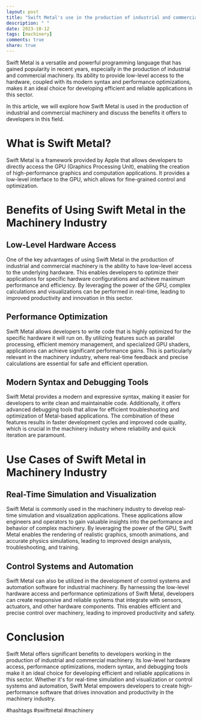 ```yaml
---
layout: post
title: "Swift Metal's use in the production of industrial and commercial machinery"
description: " "
date: 2023-10-12
tags: [machinery]
comments: true
share: true
---
```


Swift Metal is a versatile and powerful programming language that has gained popularity in recent years, especially in the production of industrial and commercial machinery. Its ability to provide low-level access to the hardware, coupled with its modern syntax and performance optimizations, makes it an ideal choice for developing efficient and reliable applications in this sector.

In this article, we will explore how Swift Metal is used in the production of industrial and commercial machinery and discuss the benefits it offers to developers in this field.

# What is Swift Metal?

Swift Metal is a framework provided by Apple that allows developers to directly access the GPU (Graphics Processing Unit), enabling the creation of high-performance graphics and computation applications. It provides a low-level interface to the GPU, which allows for fine-grained control and optimization.

# Benefits of Using Swift Metal in the Machinery Industry

## Low-Level Hardware Access

One of the key advantages of using Swift Metal in the production of industrial and commercial machinery is the ability to have low-level access to the underlying hardware. This enables developers to optimize their applications for specific hardware configurations and achieve maximum performance and efficiency. By leveraging the power of the GPU, complex calculations and visualizations can be performed in real-time, leading to improved productivity and innovation in this sector.

## Performance Optimization

Swift Metal allows developers to write code that is highly optimized for the specific hardware it will run on. By utilizing features such as parallel processing, efficient memory management, and specialized GPU shaders, applications can achieve significant performance gains. This is particularly relevant in the machinery industry, where real-time feedback and precise calculations are essential for safe and efficient operation.

## Modern Syntax and Debugging Tools

Swift Metal provides a modern and expressive syntax, making it easier for developers to write clean and maintainable code. Additionally, it offers advanced debugging tools that allow for efficient troubleshooting and optimization of Metal-based applications. The combination of these features results in faster development cycles and improved code quality, which is crucial in the machinery industry where reliability and quick iteration are paramount.

# Use Cases of Swift Metal in Machinery Industry

## Real-Time Simulation and Visualization

Swift Metal is commonly used in the machinery industry to develop real-time simulation and visualization applications. These applications allow engineers and operators to gain valuable insights into the performance and behavior of complex machinery. By leveraging the power of the GPU, Swift Metal enables the rendering of realistic graphics, smooth animations, and accurate physics simulations, leading to improved design analysis, troubleshooting, and training.

## Control Systems and Automation

Swift Metal can also be utilized in the development of control systems and automation software for industrial machinery. By harnessing the low-level hardware access and performance optimizations of Swift Metal, developers can create responsive and reliable systems that integrate with sensors, actuators, and other hardware components. This enables efficient and precise control over machinery, leading to improved productivity and safety.

# Conclusion

Swift Metal offers significant benefits to developers working in the production of industrial and commercial machinery. Its low-level hardware access, performance optimizations, modern syntax, and debugging tools make it an ideal choice for developing efficient and reliable applications in this sector. Whether it's for real-time simulation and visualization or control systems and automation, Swift Metal empowers developers to create high-performance software that drives innovation and productivity in the machinery industry.

#hashtags #swiftmetal #machinery